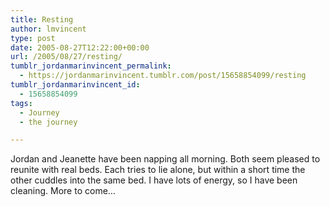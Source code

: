 ```yaml
---
title: Resting
author: lmvincent
type: post
date: 2005-08-27T12:22:00+00:00
url: /2005/08/27/resting/
tumblr_jordanmarinvincent_permalink:
  - https://jordanmarinvincent.tumblr.com/post/15658854099/resting
tumblr_jordanmarinvincent_id:
  - 15658854099
tags:
  - Journey
  - the journey

---
```

Jordan and Jeanette have been napping all morning. Both seem pleased to reunite with real beds. Each tries to lie alone, but within a short time the other cuddles into the same bed. I have lots of energy, so I have been cleaning. More to come&hellip;

<div class="blogger-post-footer">
  <img loading="lazy" width="1" height="1" src="https://blogger.googleusercontent.com/tracker/9039099668816362935-4713644278677957456?l=jordansjourney2.blogspot.com" alt="" />
</div>